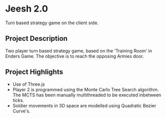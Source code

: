 # Jeesh 2.0
Turn based strategy game on the client side.

## Project Description
Two player turn based strategy game, based on the 'Training Room' in Enders Game. The objective is to reach the opposing Armies door.

## Project Highlights
* Use of Three.js
* Player 2 is programmed using the Monte Carlo Tree Search algorithm. The MCTS has been manually multithreaded to be executed inbetween ticks.
* Soldier movements in 3D space are modelled using Quadratic Bezier Curve's.
